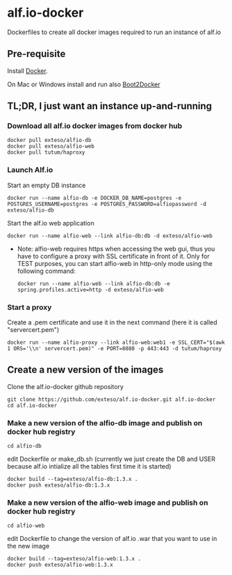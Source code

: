 # alf.io-docker
Dockerfiles to create all docker images required to run an instance of alf.io

## Pre-requisite
Install [Docker](https://docs.docker.com/installation/).

On Mac or Windows install and run also [Boot2Docker](http://boot2docker.io/) 

## TL;DR, I just want an instance up-and-running

### Download all alf.io docker images from docker hub
```
docker pull exteso/alfio-db
docker pull exteso/alfio-web
docker pull tutum/haproxy
```

### Launch Alf.io
Start an empty DB instance
```
docker run --name alfio-db -e DOCKER_DB_NAME=postgres -e POSTGRES_USERNAME=postgres -e POSTGRES_PASSWORD=alfiopassword -d exteso/alfio-db
```

Start the alf.io web application
```
docker run --name alfio-web --link alfio-db:db -d exteso/alfio-web
```
* Note: alfio-web requires https when accessing the web gui, thus you have to configure a proxy with SSL certificate in front of it. Only for TEST purposes, you can start alfio-web in http-only mode using the following command:
   ```
   docker run --name alfio-web --link alfio-db:db -e spring.profiles.active=http -d exteso/alfio-web
   ```

### Start a proxy

Create a .pem certificate and use it in the next command (here it is called "servercert.pem")
```
docker run --name alfio-proxy --link alfio-web:web1 -e SSL_CERT="$(awk 1 ORS='\\n' servercert.pem)" -e PORT=8080 -p 443:443 -d tutum/haproxy
```

## Create a new version of the images
Clone the alf.io-docker github repository
```
git clone https://github.com/exteso/alf.io-docker.git alf.io-docker
cd alf.io-docker
```

### Make a new version of the alfio-db image and publish on docker hub registry
```
cd alfio-db
```
edit Dockerfile or make_db.sh (currently we just create the DB and USER because alf.io intialize all the tables first time it is started)
```
docker build --tag=exteso/alfio-db:1.3.x .
docker push exteso/alfio-db:1.3.x
```

### Make a new version of the alfio-web image and publish on docker hub registry
```
cd alfio-web
```
edit Dockerfile to change the version of alf.io .war that you want to use in the new image
```
docker build --tag=exteso/alfio-web:1.3.x .
docker push exteso/alfio-web:1.3.x
```





